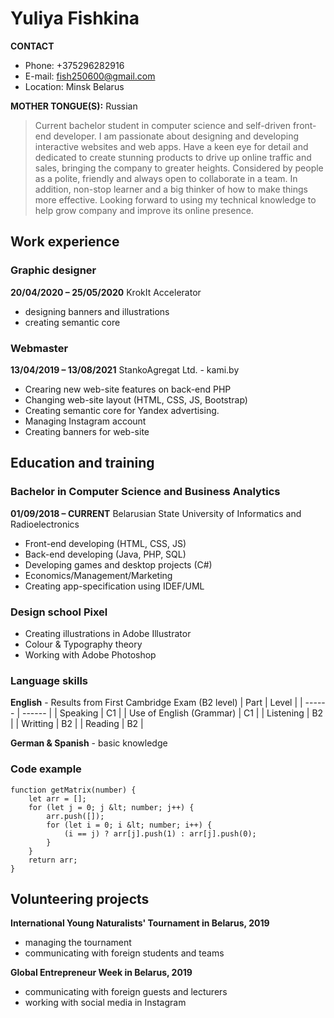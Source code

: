 # Yuliya Fishkina
**CONTACT**
- Phone: +375296282916
- E-mail: <fish250600@gmail.com>
- Location: Minsk Belarus

**MOTHER TONGUE(S):** Russian

> Current bachelor student in computer science and self-driven front-end developer. I am passionate about designing and developing interactive websites and web apps. Have a keen eye for detail and dedicated to create stunning products to drive up online traffic and sales, bringing the company to greater heights. Considered by people as a polite, friendly and always open to collaborate in a team. In addition, non-stop learner and a big thinker of how to make things more effective. Looking forward to using my technical knowledge to help grow company and improve its online presence.

## Work experience

### Graphic designer
**20/04/2020 – 25/05/2020**
KrokIt Accelerator
- designing banners and illustrations
- creating semantic core

### Webmaster
**13/04/2019 – 13/08/2021**
StankoAgregat Ltd. - kami.by
- Crearing new web-site features on back-end PHP
- Changing web-site layout (HTML, CSS, JS, Bootstrap)
- Creating semantic core for Yandex advertising.
- Managing Instagram account
- Creating banners for web-site

## Education and training
### Bachelor in Computer Science and Business Analytics
**01/09/2018 – CURRENT**
Belarusian State University of Informatics and Radioelectronics

- Front-end developing (HTML, CSS, JS)
- Back-end developing (Java, PHP, SQL)
- Developing games and desktop projects (C#)
- Economics/Management/Marketing
- Creating app-specification using IDEF/UML

### Design school Pixel
- Creating illustrations in Adobe Illustrator
- Colour & Typography theory
- Working with Adobe Photoshop

### Language skills
**English** - Results from First Cambridge Exam (B2 level)
| Part | Level |
| ------ | ------ |
| Speaking | C1 |
| Use of English (Grammar) | C1 |
| Listening | B2 |
| Writting | B2 |
| Reading | B2 |

**German & Spanish** - basic knowledge

### Code example
```
function getMatrix(number) {
    let arr = [];
    for (let j = 0; j &lt; number; j++) {
        arr.push([]);
        for (let i = 0; i &lt; number; i++) {
            (i == j) ? arr[j].push(1) : arr[j].push(0);
        }
    }
    return arr;
} 
```

## Volunteering projects

**International Young Naturalists' Tournament in Belarus, 2019**
- managing the tournament
- communicating with foreign students and teams

**Global Entrepreneur Week in Belarus, 2019**
- communicating with foreign guests and lecturers
- working with social media in Instagram
